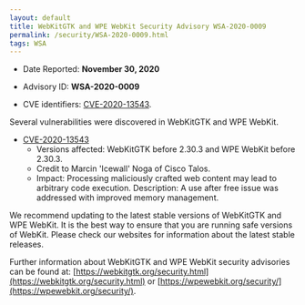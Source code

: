 ```yaml
---
layout: default
title: WebKitGTK and WPE WebKit Security Advisory WSA-2020-0009
permalink: /security/WSA-2020-0009.html
tags: WSA
---
```


* Date Reported: **November 30, 2020**

* Advisory ID: **WSA-2020-0009**

* CVE identifiers: [CVE-2020-13543](#CVE-2020-13543).


Several vulnerabilities were discovered in WebKitGTK and WPE WebKit.

* <a name="CVE-2020-13543" href="https://cve.mitre.org/cgi-bin/cvename.cgi?name=CVE-2020-13543">CVE-2020-13543</a>
  * Versions affected: WebKitGTK before 2.30.3 and WPE WebKit before
    2.30.3.
  * Credit to Marcin 'Icewall' Noga of Cisco Talos.
  * Impact: Processing maliciously crafted web content may lead to
    arbitrary code execution. Description: A use after free issue was
    addressed with improved memory management.


We recommend updating to the latest stable versions of WebKitGTK and WPE
WebKit. It is the best way to ensure that you are running safe versions
of WebKit. Please check our websites for information about the latest
stable releases.

Further information about WebKitGTK and WPE WebKit security advisories can be found at:
[https://webkitgtk.org/security.html](https://webkitgtk.org/security.html) or [https://wpewebkit.org/security/](https://wpewebkit.org/security/).
